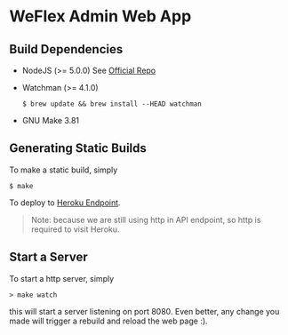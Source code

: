 WeFlex Admin Web App
====================

Build Dependencies
------------------

* NodeJS (>= 5.0.0) See [Official Repo](https://nodejs.org/en/download/)
* Watchman (>= 4.1.0)

  ```
  $ brew update && brew install --HEAD watchman
  ```

* GNU Make 3.81

Generating Static Builds
-------------

To make a static build, simply

```
$ make
```

To deploy to [Heroku Endpoint](http://weflex-admin.herokuapp.com/).

> Note: because we are still using http in API endpoint, so http is required to visit Heroku.


Start a Server
--------------

To start a http server, simply

```
> make watch
```

this will start a server listening on port 8080. Even better, any
change you made will trigger a rebuild and reload the web page :).

